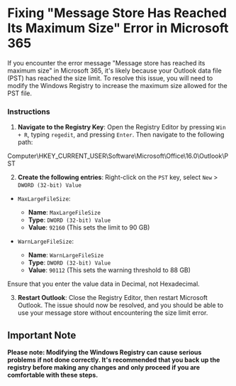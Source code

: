 # Fixing "Message Store Has Reached Its Maximum Size" Error in Microsoft 365

If you encounter the error message "Message store has reached its maximum size" in Microsoft 365, it's likely because your Outlook data file (PST) has reached the size limit. To resolve this issue, you will need to modify the Windows Registry to increase the maximum size allowed for the PST file.

### Instructions

1. **Navigate to the Registry Key**:
   Open the Registry Editor by pressing `Win + R`, typing `regedit`, and pressing `Enter`. Then navigate to the following path:

Computer\HKEY_CURRENT_USER\Software\Microsoft\Office\16.0\Outlook\PST


2. **Create the following entries**:
Right-click on the `PST` key, select `New` > `DWORD (32-bit) Value`

- `MaxLargeFileSize`:
  - **Name**: `MaxLargeFileSize`
  - **Type**: `DWORD (32-bit) Value`
  - **Value**: `92160` (This sets the limit to 90 GB)

- `WarnLargeFileSize`:
  - **Name**: `WarnLargeFileSize`
  - **Type**: `DWORD (32-bit) Value`
  - **Value**: `90112` (This sets the warning threshold to 88 GB)

Ensure that you enter the value data in Decimal, not Hexadecimal.

3. **Restart Outlook**:
Close the Registry Editor, then restart Microsoft Outlook. The issue should now be resolved, and you should be able to use your message store without encountering the size limit error.
## Important Note

**Please note: Modifying the Windows Registry can cause serious problems if not done correctly. It's recommended that you back up the registry before making any changes and only proceed if you are comfortable with these steps.**

